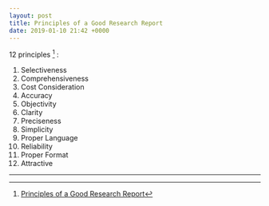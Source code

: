 ```yaml
---
layout: post
title: Principles of a Good Research Report
date: 2019-01-10 21:42 +0000
---
```


12 principles [^1] :

[^1]: [Principles of a Good Research Report](http://www.yourarticlelibrary.com/marketing/marketing-research/principles-of-a-good-research-report/48716)

1. Selectiveness
2. Comprehensiveness
3. Cost Consideration
4. Accuracy
5. Objectivity
6. Clarity
7. Preciseness
8. Simplicity
9. Proper Language
10. Reliability
11. Proper Format
12. Attractive

---
